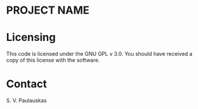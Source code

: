 PROJECT NAME
============


Licensing
=========
This code is licensed under the GNU GPL v 3.0. You should have received a copy
of this license with the software. 

Contact
=======
S. V. Paulauskas 